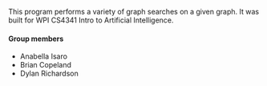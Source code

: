 This program performs a variety of graph searches on a given graph. It was built for WPI CS4341 Intro to Artificial Intelligence.

#### Group members

- Anabella Isaro
- Brian Copeland
- Dylan Richardson

